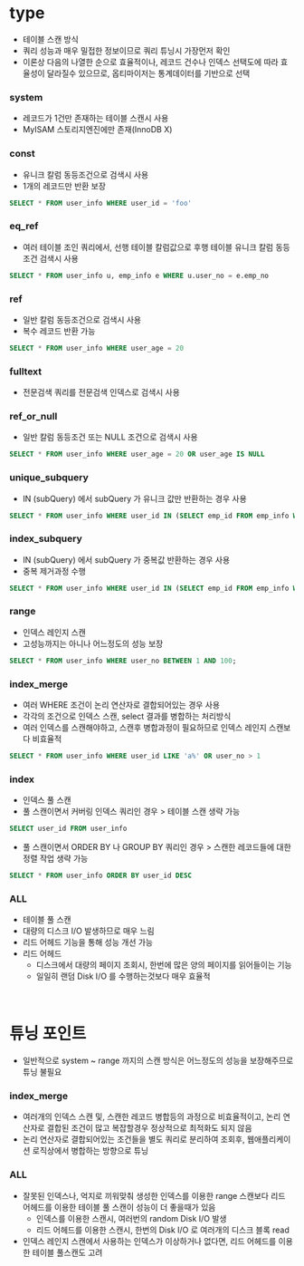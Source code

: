 # type
* 테이블 스캔 방식
* 쿼리 성능과 매우 밀접한 정보이므로 쿼리 튜닝시 가장먼저 확인
* 이론상 다음의 나열한 순으로 효율적이나, 레코드 건수나 인덱스 선택도에 따라 효율성이 달라질수 있으므로, 옵티마이저는 통계데이터를 기반으로 선택

### system
* 레코드가 1건만 존재하는 테이블 스캔시 사용
* MyISAM 스토리지엔진에만 존재(InnoDB X)

### const
* 유니크 칼럼 동등조건으로 검색시 사용
* 1개의 레코드만 반환 보장
```sql
SELECT * FROM user_info WHERE user_id = 'foo'
```

### eq_ref
* 여러 테이블 조인 쿼리에서, 선행 테이블 칼럼값으로 후행 테이블 유니크 칼럼 동등조건 검색시 사용
```sql
SELECT * FROM user_info u, emp_info e WHERE u.user_no = e.emp_no
```  

### ref
* 일반 칼럼 동등조건으로 검색시 사용
* 복수 레코드 반환 가능
```sql
SELECT * FROM user_info WHERE user_age = 20
```

### fulltext
* 전문검색 쿼리를 전문검색 인덱스로 검색시 사용

### ref_or_null
* 일반 칼럼 동등조건 또는 NULL 조건으로 검색시 사용
```sql
SELECT * FROM user_info WHERE user_age = 20 OR user_age IS NULL
```

### unique_subquery
* IN (subQuery) 에서 subQuery 가 유니크 값만 반환하는 경우 사용
```sql
SELECT * FROM user_info WHERE user_id IN (SELECT emp_id FROM emp_info WHERE emp_role = 'boss')
```

### index_subquery
* IN (subQuery) 에서 subQuery 가 중복값 반환하는 경우 사용
* 중복 제거과정 수행
```sql
SELECT * FROM user_info WHERE user_id IN (SELECT emp_id FROM emp_info WHERE emp_role = 'engineer')
```

### range
* 인덱스 레인지 스캔
* 고성능까지는 아니나 어느정도의 성능 보장
```sql
SELECT * FROM user_info WHERE user_no BETWEEN 1 AND 100;
```

### index_merge
* 여러 WHERE 조건이 논리 연산자로 결합되어있는 경우 사용
* 각각의 조건으로 인덱스 스캔, select 결과를 병합하는 처리방식
* 여러 인덱스를 스캔해야하고, 스캔후 병합과정이 필요하므로 인덱스 레인지 스캔보다 비효율적
```sql
SELECT * FROM user_info WHERE user_id LIKE 'a%' OR user_no > 1
```

### index
* 인덱스 풀 스캔
* 풀 스캔이면서 커버링 인덱스 쿼리인 경우 > 테이블 스캔 생략 가능
```sql
SELECT user_id FROM user_info 
```
* 풀 스캔이면서 ORDER BY 나 GROUP BY 쿼리인 경우 > 스캔한 레코드들에 대한 정렬 작업 생략 가능
```sql
SELECT * FROM user_info ORDER BY user_id DESC 
```

### ALL
* 테이블 풀 스캔
* 대량의 디스크 I/O 발생하므로 매우 느림
* 리드 어헤드 기능을 통해 성능 개선 가능
* 리드 어헤드
	* 디스크에서 대량의 페이지 조회시, 한번에 많은 양의 페이지를 읽어들이는 기능
	* 일일히 랜덤 Disk I/O 를 수행하는것보다 매우 효율적 

<br>

# 튜닝 포인트
* 일반적으로 system ~ range 까지의 스캔 방식은 어느정도의 성능을 보장해주므로 튜닝 불필요

### index_merge
* 여러개의 인덱스 스캔 및, 스캔한 레코드 병합등의 과정으로 비효율적이고, 논리 연산자로 결합된 조건이 많고 복잡할경우 정상적으로 최적화도 되지 않음
* 논리 연산자로 결합되어있는 조건들을 별도 쿼리로 분리하여 조회후, 웹애플리케이션 로직상에서 병합하는 방향으로 튜닝   

### ALL
* 잘못된 인덱스나, 억지로 끼워맞춰 생성한 인덱스를 이용한 range 스캔보다 리드 어헤드를 이용한 테이블 풀 스캔이 성능이 더 좋을때가 있음
	* 인덱스를 이용한 스캔시, 여러번의 random Disk I/O 발생
	* 리드 어헤드를 이용한 스캔시, 한번의 Disk I/O 로 여러개의 디스크 블록 read
* 인덱스 레인지 스캔에서 사용하는 인덱스가 이상하거나 없다면, 리드 어헤드를 이용한 테이블 풀스캔도 고려